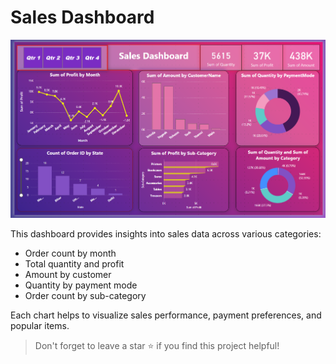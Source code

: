 # Sales Dashboard

![Sales Dashboard](Screenshot.png)

This dashboard provides insights into sales data across various categories:
- Order count by month
- Total quantity and profit
- Amount by customer
- Quantity by payment mode
- Order count by sub-category

Each chart helps to visualize sales performance, payment preferences, and popular items.

> Don't forget to leave a star ⭐️ if you find this project helpful!
